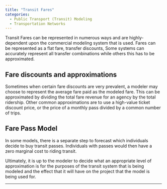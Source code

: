 ```yaml
---
title: "Transit Fares"
categories:
  - Public Transport (Transit) Modeling
  - Transportation Networks
---
```


Transit Fares can be represented in numerous ways and are highly-dependent upon the commercial modeling system that is used. Fares can be represented as a flat fare, transfer discounts, Some systems can accurately represent all transfer combinations while others this has to be approximated.

Fare discounts and approximations
---------------------------------

Sometimes when certain fare discounts are very prevalent, a modeler may choose to represent the average fare paid as the modeled fare. This can be approximated by dividing the total fare revenue for an agency by the total ridership. Other common approximations are to use a high-value ticket discount price, or the price of a monthly pass divided by a common number of trips.

Fare Pass Model
---------------

In some models, there is a separate step to forecast which individuals decide to buy transit passes. Individuals with passes would then have a zero marginal cost to riding transit.

Ultimately, it is up to the modeler to decide what an appropriate level of approximation is for the purposes of the transit system that is being modeled and the effect that it will have on the project that the model is being used for.

------------------------------------------------------------------------

